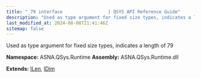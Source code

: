 ```yaml
---
title: "_79 interface                 | QSYS API Reference Guide"
description: "Used as type argument for fixed size types, indicates a length of 79  "
last_modified_at: 2024-08-08T21:41:46Z
sitemap: false
---
```


Used as type argument for fixed size types, indicates a length of 79 

**Namespace:** ASNA.QSys.Runtime
**Assembly:** ASNA.QSys.Runtime.dll

**Extends:** [ILen](/reference/runtime/qsys-runtime/i-len.html), [IDim](/reference/runtime/qsys-runtime/i-dim.html)
<br>
<br>
